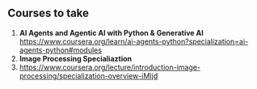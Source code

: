 ## Courses to take
1. **AI Agents and Agentic AI with Python & Generative AI**
	https://www.coursera.org/learn/ai-agents-python?specialization=ai-agents-python#modules
2. **Image Processing Specialiaztion**
3. https://www.coursera.org/lecture/introduction-image-processing/specialization-overview-iMIjd
